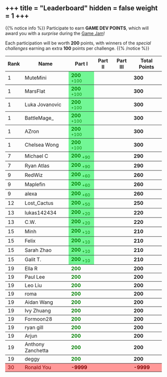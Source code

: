 +++
title = "Leaderboard"
hidden = false
weight = 1
+++
---

{{% notice info %}}
Participate to earn **GAME DEV POINTS**, which will award you with a *surprise* during the [Game Jam](/game-jam)!

Each participation will be worth **200** points, with winners of the *special challenges* earning an extra **100** points per challenge.
{{% /notice %}}

<table>
<thead>
<tr>
<th>Rank</th>
<th>Name</th>
<th>Part I</th>
<th>Part II</th>
<th>Part III</th>
<th>Total Points</th>
</tr>
</thead>
<tbody><td>1</td><td>MuteMini</td><td style="color:green; background:#72f795"> <b>200</b> <sub>+100</sub> </td><td> </td><td> </td><td><b>300</b></td></tbody>
<tbody><td>1</td><td>MarsFlat</td><td style="color:green; background:#72f795"> <b>200</b> <sub>+100</sub> </td><td> </td><td> </td><td><b>300</b></td></tbody>
<tbody><td>1</td><td>Luka Jovanovic</td><td style="color:green; background:#72f795"> <b>200</b> <sub>+100</sub> </td><td> </td><td> </td><td><b>300</b></td></tbody>
<tbody><td>1</td><td>BattleMage_</td><td style="color:green; background:#72f795"> <b>200</b> <sub>+100</sub> </td><td> </td><td> </td><td><b>300</b></td></tbody>
<tbody><td>1</td><td>AZron</td><td style="color:green; background:#72f795"> <b>200</b> <sub>+100</sub> </td><td> </td><td> </td><td><b>300</b></td></tbody>
<tbody><td>1</td><td>Chelsea Wong</td><td style="color:green; background:#72f795"> <b>200</b> <sub>+100</sub> </td><td> </td><td> </td><td><b>300</b></td></tbody>
<tbody><td>7</td><td>Michael C</td><td style="color:green; background:#72f795"> <b>200</b> <sub>+90</sub> </td><td> </td><td> </td><td><b>290</b></td></tbody>
<tbody><td>7</td><td>Ryan Atlas</td><td style="color:green; background:#72f795"> <b>200</b> <sub>+90</sub> </td><td> </td><td> </td><td><b>290</b></td></tbody>
<tbody><td>9</td><td>RedWiz</td><td style="color:green; background:#72f795"> <b>200</b> <sub>+60</sub> </td><td> </td><td> </td><td><b>260</b></td></tbody>
<tbody><td>9</td><td>Maplefin</td><td style="color:green; background:#72f795"> <b>200</b> <sub>+60</sub> </td><td> </td><td> </td><td><b>260</b></td></tbody>
<tbody><td>9</td><td>alexa</td><td style="color:green; background:#72f795"> <b>200</b> <sub>+60</sub> </td><td> </td><td> </td><td><b>260</b></td></tbody>
<tbody><td>12</td><td>Lost_Cactus</td><td style="color:green; background:#72f795"> <b>200</b> <sub>+50</sub> </td><td> </td><td> </td><td><b>250</b></td></tbody>
<tbody><td>13</td><td>lukas142434</td><td style="color:green; background:#72f795"> <b>200</b> <sub>+20</sub> </td><td> </td><td> </td><td><b>220</b></td></tbody>
<tbody><td>13</td><td>C.W.</td><td style="color:green; background:#72f795"> <b>200</b> <sub>+20</sub> </td><td> </td><td> </td><td><b>220</b></td></tbody>
<tbody><td>15</td><td>Minh</td><td style="color:green; background:#72f795"> <b>200</b> <sub>+10</sub> </td><td> </td><td> </td><td><b>210</b></td></tbody>
<tbody><td>15</td><td>Felix</td><td style="color:green; background:#72f795"> <b>200</b> <sub>+10</sub> </td><td> </td><td> </td><td><b>210</b></td></tbody>
<tbody><td>15</td><td>Sarah Zhao</td><td style="color:green; background:#72f795"> <b>200</b> <sub>+10</sub> </td><td> </td><td> </td><td><b>210</b></td></tbody>
<tbody><td>15</td><td>Galit T.</td><td style="color:green; background:#72f795"> <b>200</b> <sub>+10</sub> </td><td> </td><td> </td><td><b>210</b></td></tbody>
<tbody><td>19</td><td>Ella R</td><td style="color:green;"> <b>200</b>  </td><td> </td><td> </td><td><b>200</b></td></tbody>
<tbody><td>19</td><td>Paul Lee</td><td style="color:green;"> <b>200</b>  </td><td> </td><td> </td><td><b>200</b></td></tbody>
<tbody><td>19</td><td>Leo Liu</td><td style="color:green;"> <b>200</b>  </td><td> </td><td> </td><td><b>200</b></td></tbody>
<tbody><td>19</td><td>roma</td><td style="color:green;"> <b>200</b>  </td><td> </td><td> </td><td><b>200</b></td></tbody>
<tbody><td>19</td><td>Aidan Wang</td><td style="color:green;"> <b>200</b>  </td><td> </td><td> </td><td><b>200</b></td></tbody>
<tbody><td>19</td><td>Ivy Zhuang</td><td style="color:green;"> <b>200</b>  </td><td> </td><td> </td><td><b>200</b></td></tbody>
<tbody><td>19</td><td>Formoon28</td><td style="color:green;"> <b>200</b>  </td><td> </td><td> </td><td><b>200</b></td></tbody>
<tbody><td>19</td><td>ryan gill</td><td style="color:green;"> <b>200</b>  </td><td> </td><td> </td><td><b>200</b></td></tbody>
<tbody><td>19</td><td>Arjun</td><td style="color:green;"> <b>200</b>  </td><td> </td><td> </td><td><b>200</b></td></tbody>
<tbody><td>19</td><td>Anthony Zanchetta</td><td style="color:green;"> <b>200</b>  </td><td> </td><td> </td><td><b>200</b></td></tbody>
<tbody><td>19</td><td>deggy</td><td style="color:green;"> <b>200</b>  </td><td> </td><td> </td><td><b>200</b></td></tbody>
<tbody style="color:#800000; background:#ff9898"><td>30</td><td>Ronald You</td><td> <b>-9999</b> </td><td> </td><td> </td><td><b>-9999</b></td></tbody>

</table>

